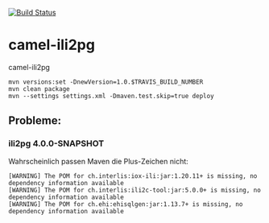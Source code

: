 [![Build Status](https://travis-ci.org/edigonzales/camel-ili2pg.svg?branch=master)](https://travis-ci.org/edigonzales/camel-ili2pg)
# camel-ili2pg
camel-ili2pg


```
mvn versions:set -DnewVersion=1.0.$TRAVIS_BUILD_NUMBER
mvn clean package
mvn --settings settings.xml -Dmaven.test.skip=true deploy
```


## Probleme:
### ili2pg 4.0.0-SNAPSHOT
Wahrscheinlich passen Maven die Plus-Zeichen nicht:

```
[WARNING] The POM for ch.interlis:iox-ili:jar:1.20.11+ is missing, no dependency information available
[WARNING] The POM for ch.interlis:ili2c-tool:jar:5.0.0+ is missing, no dependency information available
[WARNING] The POM for ch.ehi:ehisqlgen:jar:1.13.7+ is missing, no dependency information available
```

